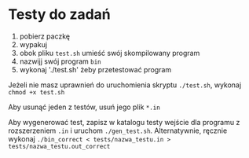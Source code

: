 # Testy do zadań 

1. pobierz paczkę
2. wypakuj
3. obok pliku `test.sh` umieść swój skompilowany program
4. nazwijj swój program `bin`
5. wykonaj './test.sh' żeby przetestować program

Jeżeli nie masz uprawnień do uruchomienia skryptu `./test.sh`, wykonaj `chmod +x test.sh`

Aby usunąć jeden z testów, usuń jego plik `*.in`

Aby wygenerować test, zapisz w katalogu testy wejście dla programu z rozszerzeniem `.in` i uruchom `./gen_test.sh`. Alternatywnie, ręcznie wykonaj `./bin_correct < tests/nazwa_testu.in > tests/nazwa_testu.out_correct`